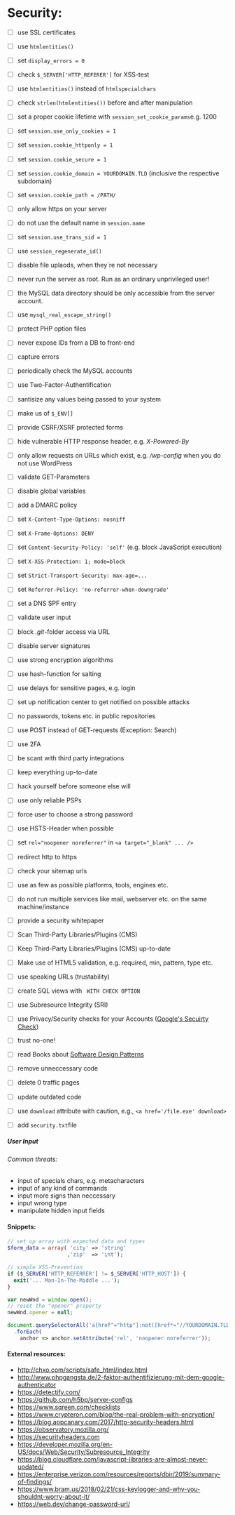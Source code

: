 # Security:

- [ ] use SSL certificates
- [ ] use `htmlentities()`
- [ ] set `display_errors = 0`
- [ ] check `$_SERVER['HTTP_REFERER']` for XSS-test
- [ ] use `htmlentities()` instead of `htmlspecialchars`
- [ ] check `strlen(htmlentities())` before and after manipulation
- [ ] set a proper cookie lifetime with `session_set_cookie_params`e.g. 1200
- [ ] set `session.use_only_cookies = 1`
- [ ] set `session.cookie_httponly = 1`
- [ ] set `session.cookie_secure = 1`
- [ ] set `session.cookie_domain = YOURDOMAIN.TLD` (inclusive the respective subdomain)
- [ ] set `session.cookie_path = /PATH/`
- [ ] only allow https on your server
- [ ] do not use the default name in `session.name`
- [ ] set `session.use_trans_sid = 1`
- [ ] use `session_regenerate_id()`
- [ ] disable file uplaods, when they´re not necessary
- [ ] never run the server as root. Run as an ordinary unprivileged user!
- [ ] the MySQL data directory should be only accessible from the server account.
- [ ] use `mysql_real_escape_string()`
- [ ] protect PHP option files
- [ ] never expose IDs from a DB to front-end
- [ ] capture errors
- [ ] periodically check the MySQL accounts
- [ ] use Two-Factor-Authentification
- [ ] santisize any values being passed to your system
- [ ] make us of `$_ENV[]`
- [ ] provide CSRF/XSRF protected forms
- [ ] hide vulnerable HTTP response header, e.g. *X-Powered-By*
- [ ] only allow requests on URLs which exist, e.g. */wp-config* when you do not use WordPress
- [ ] validate GET-Parameters
- [ ] disable global variables
- [ ] add a DMARC policy
- [ ] set `X-Content-Type-Options: nosniff`
- [ ] set `X-Frame-Options: DENY`
- [ ] set `Content-Security-Policy: 'self'` (e.g. block JavaScript execution)
- [ ] set `X-XSS-Protection: 1; mode=block`
- [ ] set `Strict-Transport-Security: max-age=...`
- [ ] set `Referrer-Policy: 'no-referrer-when-downgrade'`
- [ ] set a DNS SPF entry
- [ ] validate user input
- [ ] block *.git*-folder access via URL
- [ ] disable server signatures
- [ ] use strong encryption algorithms
- [ ] use hash-function for salting
- [ ] use delays for sensitive pages, e.g. login
- [ ] set up notification center to get notified on possible attacks
- [ ] no passwords, tokens etc. in public repositories
- [ ] use POST instead of GET-requests (Exception: Search)
- [ ] use 2FA 
- [ ] be scant with third party integrations
- [ ] keep everything up-to-date
- [ ] hack yourself before someone else will
- [ ] use only reliable PSPs
- [ ] force user to choose a strong password
- [ ] use HSTS-Header when possible
- [ ] set `rel="noopener noreferrer"` in `<a target="_blank" ... />` 
- [ ] redirect http to https
- [ ] check your sitemap urls
- [ ] use as few as possible platforms, tools, engines etc.
- [ ] do not run multiple services like mail, webserver etc. on the same machine/instance
- [ ] provide a security whitepaper
- [ ] Scan Third-Party Libraries/Plugins (CMS)
- [ ] Keep Third-Party Libraries/Plugins (CMS) up-to-date
- [ ] Make use of HTML5 validation, e.g. required, min, pattern, type etc.
- [ ] use speaking URLs (trustability)
- [ ] create SQL views with ` WITH CHECK OPTION`
- [ ] use Subresource Integrity (SRI)
- [ ] use Privacy/Security checks for your Accounts ([Google's Secuirty Check](https://myaccount.google.com/intro/security-checkup))
- [ ] trust no-one!
- [ ] read Books about [Software Design Patterns](https://www.geeksforgeeks.org/software-design-patterns/)
- [ ] remove unneccessary code
- [ ] delete 0 traffic pages
- [ ] update outdated code
- [ ] use `download` attribute with caution, e.g., `<a href='/file.exe' download>`
- [ ] add `security.txt`file




##### User Input
###### Common threats:

- input of specials chars, e.g. metacharacters
- input of any kind of commands
- input more signs than neccessary
- input wrong type
- manipulate hidden input fields

#### Snippets:
```php
// set up array with expected data and types
$form_data = array( 'city' => 'string'
                   ,'zip'  => 'int');
```
```php
// simple XSS-Prevention
if ($_SERVER['HTTP_REFERRER'] != $_SERVER['HTTP_HOST']) {
  exit('... Man-In-The-Middle ...');
}
```
```js
var newWnd = window.open();
// reset the "opener" property
newWnd.opener = null;
```
```js
document.querySelectorAll('a[href^="http"]:not([href*="//YOURDOMAIN.TLD"])')
  .forEach(
    anchor => anchor.setAttribute('rel', 'noopener noreferrer'));
```

#### External resources:
- http://chxo.com/scripts/safe_html/index.html
- http://www.phpgangsta.de/2-faktor-authentifizierung-mit-dem-google-authenticator
- https://detectify.com/
- https://github.com/h5bp/server-configs
- https://www.sqreen.com/checklists
- https://www.crypteron.com/blog/the-real-problem-with-encryption/
- https://blog.appcanary.com/2017/http-security-headers.html
- https://observatory.mozilla.org/
- https://securityheaders.com
- https://developer.mozilla.org/en-US/docs/Web/Security/Subresource_Integrity
- https://blog.cloudflare.com/javascript-libraries-are-almost-never-updated/
- https://enterprise.verizon.com/resources/reports/dbir/2019/summary-of-findings/
- https://www.bram.us/2018/02/21/css-keylogger-and-why-you-shouldnt-worry-about-it/
- https://web.dev/change-password-url/
